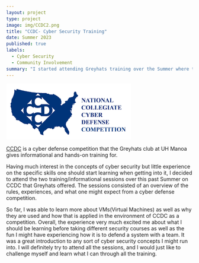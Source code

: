 ```yaml
---
layout: project
type: project
image: img/CCDC2.png
title: "CCDC- Cyber Security Training"
date: Summer 2023
published: true
labels:
  - Cyber Security
  - Community Involvement
summary: "I started attending Greyhats training over the Summer where they introduced the protocols of CCDC as well as different techniques needed for the competition."
---
```


<img class="" src="../img/download.png">

[CCDC](https://www.nationalccdc.org/index.php/competition/about-ccdc/mission) is a cyber defense competition that the Greyhats club at UH Manoa gives informational and hands-on training for.

Having much interest in the concepts of cyber security but little experience on the specific skills one should start learning when getting into it, I decided to attend the two training/informational sessions over this past Summer on CCDC that Greyhats offered. The sessions consisted of an overview of the rules, experiences, and what one might expect from a cyber defense competition.  

So far, I was able to learn more about VMs(Virtual Machines) as well as why they are used and how that is applied in the environment of CCDC as a competition.  Overall, the experience very much excited me about what I should be learning before taking different security courses as well as the fun I might have experiencing how it is to defend a system with a team.  It was a great introduction to any sort of cyber security concepts I might run into.  I will definitely try to attend all the sessions, and I would just like to challenge myself and learn what I can through all the training.

